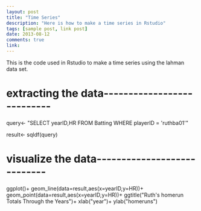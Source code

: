 ```yaml
---
layout: post
title: "Time Series"
description: "Here is how to make a time series in Rstudio"
tags: [sample post, link post]
date: 2013-08-12
comments: true
link: 
---
```

This is the code used in Rstudio to make a time series using the lahman data set. 

 # extracting the data---------------------------

query<- "SELECT yearID,HR
FROM Batting
WHERE playerID = 'ruthba01'"

result<- sqldf(query)

 # visualize the data----------------------------

ggplot()+
  geom_line(data=result,aes(x=yearID,y=HR))+
  geom_point(data=result,aes(x=yearID,y=HR))+
  ggtitle("Ruth's homerun Totals Through the Years")+
  xlab("year")+
  ylab("homeruns")
